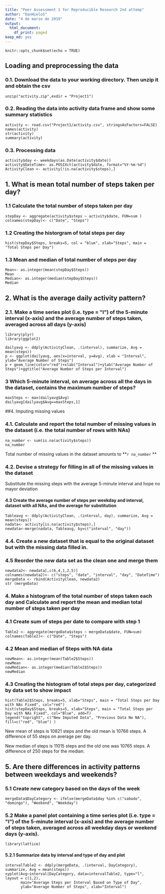```yaml
---
title: "Peer Assessment 1 for Reproducible Research 2nd attemp"
author: "DanHieloS"
date: "4 de marzo de 2019"
output:
  html_document:
    df_print: paged
keep_md: yes
---
```


```{r setup, include=FALSE}
knitr::opts_chunk$set(echo = TRUE)
```

## Loading and preprocessing the data
### 0.1. Download the data to your working directory. Then unzip it and obtain the csv

```{r unzip, cache=TRUE}
unzip("activity.zip",exdir = "Project1")
```

### 0.2. Reading the data into activity data frame and show some summary statistics
```{r reading, cache=TRUE}
activity <- read.csv("Project1/activity.csv", stringsAsFactors=FALSE)
names(activity)
str(activity)
summary(activity)
```

### 0.3. Processing data
```{r date_conversion, message=FALSE}
activity$day <- weekdays(as.Date(activity$date))
activity$DateTime<- as.POSIXct(activity$date, format="%Y-%m-%d")
ActivityClean <- activity[!is.na(activity$steps),]
```

## 1. What is mean total number of steps taken per day?
### 1.1 Calculate the total number of steps taken per day 
```{r steps mean}
stepDay <- aggregate(activity$steps ~ activity$date, FUN=sum )
colnames(stepDay)<- c("Date", "Steps")
```

### 1.2 Creating the historgram of total steps per day
```{r histogram}
hist(stepDay$Steps, breaks=5, col = "blue", xlab="Steps", main = "Total Steps per Day")
```

### 1.3 Mean and median of total number of steps per day
```{r summary}
Mean<- as.integer(mean(stepDay$Steps))
Mean
Median<- as.integer(median(stepDay$Steps))
Median
```

## 2. What is the average daily activity pattern?
### 2.1. Make a time series plot (i.e. type = "l") of the 5-minute interval (x-axis) and the average number of steps taken, averaged across all days (y-axis)  
```{r daily, fig.width=12}
library(plyr)
library(ggplot2)

dailyavg <- ddply(ActivityClean, .(interval), summarize, Avg = mean(steps))
p <- ggplot(dailyavg, aes(x=interval, y=Avg), xlab = "Interval", ylab="Average Number of Steps")
p + geom_line(color="red")+xlab("Interval")+ylab("Average Number of Steps")+ggtitle("Average Number of Steps per Interval")
```

### 3 Which 5-minute interval, on average across all the days in the dataset, contains the maximum number of steps?
```{r daily2}
maxSteps <- max(dailyavg$Avg)
dailyavg[dailyavg$Avg==maxSteps,1]
```

##4.  Imputing missing values
### 4.1. Calculate and report the total number of missing values in the dataset (i.e. the total number of rows with NAs)

```{r missing}
na_number <- sum(is.na(activity$steps))
na_number
```
Total number of missing values in the dataset amounts to **`r na_number` ** 

### 4.2. Devise a strategy for filling in all of the missing values in the dataset
Substitute the missing steps with the average 5-minute interval and hope no mayor deviation

#### 4.3 Create the average number of steps per weekday and interval, dataset with all NAs, and the average for substitution
```{r}
Tableavg <- ddply(ActivityClean, .(interval, day), summarize, Avg = mean(steps)) 
nadata<- activity[is.na(activity$steps),]
newdata<-merge(nadata, Tableavg, by=c("interval", "day"))
```

### 4.4. Create a new dataset that is equal to the original dataset but with the missing data filled in.

### 4.5 Reorder the new data set as the clean one and merge them
```{r}
newdata2<- newdata[,c(6,4,1,2,5)]
colnames(newdata2)<- c("steps", "date", "interval", "day", "DateTime")
mergeData <- rbind(ActivityClean, newdata2)
str (mergeData)
```

### 4. Make a histogram of the total number of steps taken each day and Calculate and report the mean and median total number of steps taken per day

### 4.1 Create sum of steps per date to compare with step 1
```{r}
Table2 <- aggregate(mergeData$steps ~ mergeData$date, FUN=sum)
colnames(Table2)<- c("Date", "Steps")
```
### 4.2 Mean and median of Steps with NA data
```{r}
newMean<- as.integer(mean(Table2$Steps))
newMean
newMedian<- as.integer(median(Table2$Steps))
newMedian
```

### 4.3 Creating the histogram of total steps per day, categorized by data set to show impact
```{r histogram2}
hist(Table2$Steps, breaks=5, xlab="Steps", main = "Total Steps per Day with NAs Fixed", col="red")
hist(stepDay$Steps, breaks=5, xlab="Steps", main = "Total Steps per Day with NAs Fixed", col="Blue", add=T)
legend("topright", c("New Imputed Data", "Previous Data No NA"), fill=c("red", "blue") )
```

New mean of steps is 10821 steps and the old mean is 10766 steps. A difference of 55 steps on average per day.

New median of steps is 11015 steps and the old one was 10765 steps. A difference of 250 steps for the median.

## 5. Are there differences in activity patterns between weekdays and weekends?
### 5.1 Create new category based on the days of the week

```{r}
mergeData$DayCategory <- ifelse(mergeData$day %in% c("sabado", "domingo"), "Weekend", "Weekday")
```

### 5.2 Make a panel plot containing a time series plot (i.e. type = "l") of the 5-minute interval (x-axis) and the average number of steps taken, averaged across all weekday days or weekend days (y-axis).

```{r}
library(lattice)
```

#### 5.2.1 Summarize data by interval and type of day and plot
```{r}
intervalTable2 <- ddply(mergeData, .(interval, DayCategory), summarize, Avg = mean(steps))
xyplot(Avg~interval|DayCategory, data=intervalTable2, type="l",  layout = c(1,2),
       main="Average Steps per Interval Based on Type of Day", 
       ylab="Average Number of Steps", xlab="Interval")
```